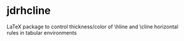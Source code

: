 # jdrhcline
LaTeX package to control thickness/color of \hline and \cline horizontal rules in tabular environments
